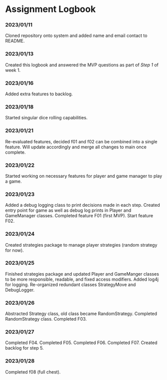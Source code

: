 # Assignment Logbook

### 2023/01/11
Cloned repository onto system and added name and email contact to README.

### 2023/01/13
Created this logbook and answered the MVP questions as part of *Step 1* of week 1.

### 2023/01/16
Added extra features to backlog.

### 2023/01/18
Started singular dice rolling capabilities.

### 2023/01/21
Re-evaluated features, decided f01 and f02 can be combined into a single feature.
Will update accordingly and merge all changes to main once complete.

### 2023/01/22
Started working on necessary features for player and game manager to play a game.

### 2023/01/23
Added a debug logging class to print decisions made in each step. Created entry point
for game as well as debug log prints in Player and GameManager classes. Completed
feature F01 (first MVP). Start feature F02.

### 2023/01/24
Created strategies package to manage player strategies (random strategy for now).

### 2023/01/25
Finished strategies package and updated Player and GameManger classes to be more
responsible, readable, and fixed access modifiers. Added log4j for logging.
Re-organized redundant classes StrategyMove and DebugLogger.

### 2023/01/26
Abstracted Strategy class, old class became RandomStrategy. Completed RandomStrategy
class. Completed F03.

### 2023/01/27
Completed F04. Completed F05. Completed F06. Completed F07. Created backlog for step 5.

### 2023/01/28
Completed f08 (full chest).


